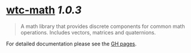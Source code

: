 # [wtc-math](https://github.com/wethegit/wtc-math#readme) _1.0.3_

> A math library that provides discrete components for common math operations. Includes vectors, matrices and quaternions.

For detailed documentation please see the [GH pages](https://wethegit.github.io/wtc-math/).

